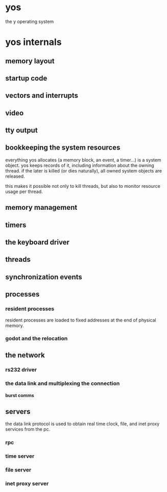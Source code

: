 # yos

the y operating system
 

# yos internals
## memory layout
## startup code
## vectors and interrupts
## video 
## tty output

## bookkeeping the system resources

everything yos allocates (a memory block, an event, 
a timer...) is a system object. yos keeps records of it,   including information about the owning thread. if the later 
is killed (or dies naturally), all owned system objects are
released. 

this makes it possible not only to kill threads, but also
to monitor resource usage per thread.

## memory management
## timers
## the keyboard driver
## threads
## synchronization events
## processes

### resident processes

resident processes are loaded to fixed addresses at 
the end of physical memory.

### godot and the relocation
## the network
### rs232 driver
### the data link and multiplexing the connection
#### burst comms
## servers

the data link protocol is used to obtain real time clock,
file, and inet proxy services from the pc. 

### rpc
### time server
### file server
### inet proxy server